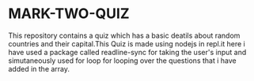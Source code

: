 # MARK-TWO-QUIZ
This repository contains a quiz which has a basic deatils about random countries and their capital.This Quiz is made using nodejs in repl.it here i have used a package called readline-sync for taking the user's input and simutaneously used for loop for looping over the questions that i have added in the array.